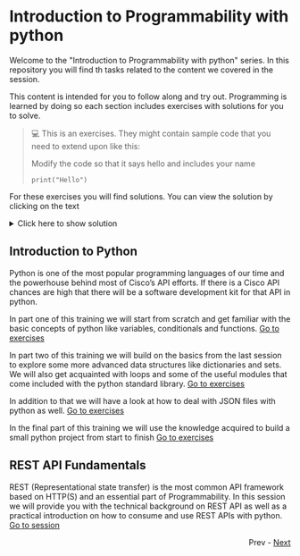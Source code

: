 # Introduction to Programmability with python

Welcome to the "Introduction to Programmability with python" series. In this repository you will find th tasks related to the content we covered in the session.

This content is intended for you to follow along and try out. Programming is learned by doing so each section includes exercises with solutions for you to solve. 

> :computer: This is an exercises. They might contain sample code that you need to extend upon like this:
> 
> Modify the code so that it says hello and includes your name
> ```python3
> print("Hello")
> ```

For these exercises you will find solutions. You can view the solution by clicking on the text

<details>
  <summary>Click here to show solution</summary>
  
  ```python3
  print("Hello Marcel")
  ```
</details>

## Introduction to Python
Python is one of the most popular programming languages of our time and the powerhouse behind most of Cisco’s API efforts. If there is a Cisco API chances are high that there will be a software development kit for that API in python. 

In part one of this training we will start from scratch and get familiar with the basic concepts of python like variables, conditionals and functions.
[Go to exercises](python_one_tasks.md)

In part two of this training we will build on the basics from the last session to explore some more advanced data structures like dictionaries and sets. We will also get acquainted with loops and some of the useful modules that come included with the python standard library. [Go to exercises](python_two_tasks.md)

In addition to that we will have a look at how to deal with JSON files with python as well. [Go to exercises](python_two_json.md)

In the final part of this training we will use the knowledge acquired to build a small python project from start to finish [Go to  exercises](sessions/python_three/Readme.md)

## REST API Fundamentals
REST (Representational state transfer) is the most common API framework based on HTTP(S) and an essential part of Programmability. In this session we will provide you with the technical background on REST API as well as a practical introduction on how to consume and use REST APIs with python. [Go to session](rest_fundamentals/Readme.md)

<div align="right">
   
   Prev - [Next](intro_to_git.md)
</div>
